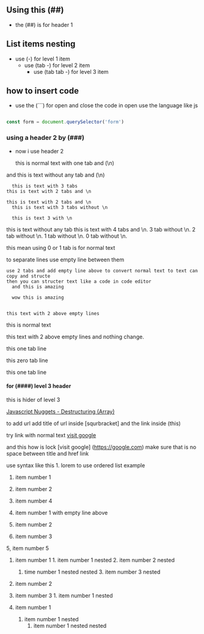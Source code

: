 ## Using this (##)

- the (##) is for header 1

## List items nesting

- use (-) for level 1 item
  - use (tab -) for level 2 item
    - use (tab tab -) for level 3 item

## how to insert code

- use the (```) for open and close the code in open use the language like js

```js

const form = document.querySelector('form')

```

### using a header 2 by (###)
- now i use header 2

  this is normal text with one tab and (\n)

and this is text without any tab and (\n)

      this is text with 3 tabs
    this is text with 2 tabs and \n

    this is text with 2 tabs and \n
      this is text with 3 tabs without \n

      this is text 3 with \n
this is text without any tab
        this is text with 4 tabs and \n.
      3 tab without \n.
    2 tab without \n.
  1 tab without \n.
0 tab without \n.

this mean using 0 or 1 tab is for normal text

to separate lines use empty line between them
    
    use 2 tabs and add empty line above to convert normal text to text can copy and structe
    then you can structer text like a code in code editor
      and this is amazing

      wow this is amazing


    this text with 2 above empty lines

this is normal text


this text with 2 above empty lines and nothing change.

  this one tab line

this zero tab line

  this one tab line

#### for (####) level 3 header

  this is hider of level 3

  [Javascript Nuggets - Destructuring (Array)](https://www.youtube.com/watch?v=qhECs40xMec&list=PLnHJACx3NwAfRUcuKaYhZ6T5NRIpzgNGJ&index=7&t=9s)

  to add url add title of url inside [squrbracket] and the link inside (this)

  try link with normal text [visit google](https://google.com)

  and this how is lock [visit google] (https://google.com) make sure that is no space between title and href link

  use syntax like this 1. lorem to use ordered list example

  1. item number 1
  2. item number 2
  4. item number 4

  1. item number 1 with empty line above

  2. item number 2

  3. item number 3

  5, item number 5

  1. item number 1
    1. item number 1 nested
    2. item number 2 nested
      1. time number 1 nested nested
    3. item number 3 nested
  2. item number 2
  2. item number 3
    1. item number 1 nested

  1. item number 1
      1. item number 1 nested
          1. item number 1 nested nested